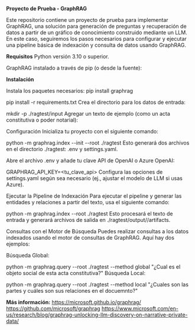 **Proyecto de Prueba - GraphRAG**

Este repositorio contiene un proyecto de prueba para implementar GraphRAG, una solución para generación de preguntas y recuperación de datos a partir de un gráfico de conocimiento construido mediante un LLM. En este caso, seguiremos los pasos necesarios para configurar y ejecutar una pipeline básica de indexación y consulta de datos usando GraphRAG.

**Requisitos**
Python versión 3.10 o superior.

GraphRAG instalado a través de pip (o desde la fuente):

**Instalación**

Instala los paquetes necesarios:
pip install graphrag


pip install -r requirements.txt
Crea el directorio para los datos de entrada:

mkdir -p ./ragtest/input
Agregar un texto de ejemplo (como un acta constitutiva o poder notarial):



Configuración
Inicializa tu proyecto con el siguiente comando:

python -m graphrag.index --init --root ./ragtest
Esto generará dos archivos en el directorio ./ragtest: .env y settings.yaml.

Abre el archivo .env y añade tu clave API de OpenAI o Azure OpenAI:

GRAPHRAG_API_KEY=<tu_clave_api>
Configura las opciones de settings.yaml según sea necesario (ej., ajustar el modelo de LLM si usas Azure).

Ejecutar la Pipeline de Indexación
Para ejecutar el pipeline y generar las entidades y relaciones a partir del texto, usa el siguiente comando:


python -m graphrag.index --root ./ragtest
Esto procesará el texto de entrada y generará archivos de salida en ./ragtest/output/<timestamp>/artifacts.

Consultas con el Motor de Búsqueda
Puedes realizar consultas a los datos indexados usando el motor de consultas de GraphRAG. Aquí hay dos ejemplos:

Búsqueda Global:

python -m graphrag.query --root ./ragtest --method global "¿Cual es el objeto social de esta acta constitutiva?"
Búsqueda Local:


python -m graphrag.query --root ./ragtest --method local "¿Cuales son las partes y cuáles son sus relaciones en el docuemnto?"

**Más información:**
https://microsoft.github.io/graphrag/
https://github.com/microsoft/graphrag
https://www.microsoft.com/en-us/research/blog/graphrag-unlocking-llm-discovery-on-narrative-private-data/
